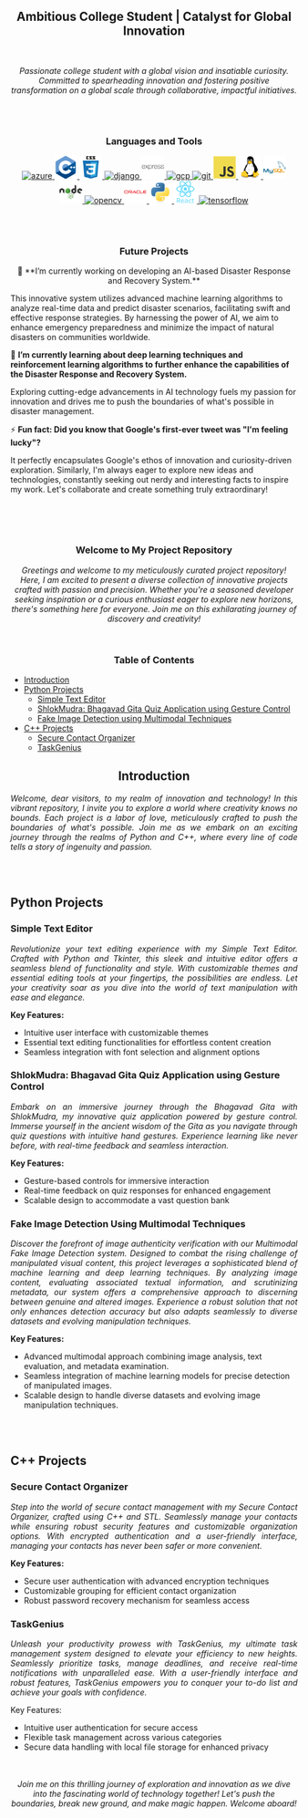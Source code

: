 <h2 align="center">Ambitious College Student | Catalyst for Global Innovation</h2><br>

<p align="center">
  <em>Passionate college student with a global vision and insatiable curiosity. Committed to spearheading innovation and fostering positive transformation on a global scale through collaborative, impactful initiatives.</em>
</p><br><br>


<h3 align="center">Languages and Tools</h3>
<p align="center"><a href="https://azure.microsoft.com/en-in/" target="_blank" rel="noreferrer"> <img src="https://www.vectorlogo.zone/logos/microsoft_azure/microsoft_azure-icon.svg" alt="azure" width="40" height="40"/> </a> <a href="https://www.w3schools.com/cpp/" target="_blank" rel="noreferrer"> <img src="https://raw.githubusercontent.com/devicons/devicon/master/icons/cplusplus/cplusplus-original.svg" alt="cplusplus" width="40" height="40"/> </a> <a href="https://www.w3schools.com/css/" target="_blank" rel="noreferrer"> <img src="https://raw.githubusercontent.com/devicons/devicon/master/icons/css3/css3-original-wordmark.svg" alt="css3" width="40" height="40"/> </a> <a href="https://www.djangoproject.com/" target="_blank" rel="noreferrer"> <img src="https://cdn.worldvectorlogo.com/logos/django.svg" alt="django" width="40" height="40"/> </a> <a href="https://expressjs.com" target="_blank" rel="noreferrer"> <img src="https://raw.githubusercontent.com/devicons/devicon/master/icons/express/express-original-wordmark.svg" alt="express" width="40" height="40"/> </a> <a href="https://cloud.google.com" target="_blank" rel="noreferrer"> <img src="https://www.vectorlogo.zone/logos/google_cloud/google_cloud-icon.svg" alt="gcp" width="40" height="40"/> </a> <a href="https://git-scm.com/" target="_blank" rel="noreferrer"> <img src="https://www.vectorlogo.zone/logos/git-scm/git-scm-icon.svg" alt="git" width="40" height="40"/> </a> <a href="https://developer.mozilla.org/en-US/docs/Web/JavaScript" target="_blank" rel="noreferrer"> <img src="https://raw.githubusercontent.com/devicons/devicon/master/icons/javascript/javascript-original.svg" alt="javascript" width="40" height="40"/> </a> <a href="https://www.linux.org/" target="_blank" rel="noreferrer"> <img src="https://raw.githubusercontent.com/devicons/devicon/master/icons/linux/linux-original.svg" alt="linux" width="40" height="40"/> </a> <a href="https://www.mysql.com/" target="_blank" rel="noreferrer"> <img src="https://raw.githubusercontent.com/devicons/devicon/master/icons/mysql/mysql-original-wordmark.svg" alt="mysql" width="40" height="40"/> </a> <a href="https://nodejs.org" target="_blank" rel="noreferrer"> <img src="https://raw.githubusercontent.com/devicons/devicon/master/icons/nodejs/nodejs-original-wordmark.svg" alt="nodejs" width="40" height="40"/> </a> <a href="https://opencv.org/" target="_blank" rel="noreferrer"> <img src="https://www.vectorlogo.zone/logos/opencv/opencv-icon.svg" alt="opencv" width="40" height="40"/> </a> <a href="https://www.oracle.com/" target="_blank" rel="noreferrer"> <img src="https://raw.githubusercontent.com/devicons/devicon/master/icons/oracle/oracle-original.svg" alt="oracle" width="40" height="40"/> </a> <a href="https://www.python.org" target="_blank" rel="noreferrer"> <img src="https://raw.githubusercontent.com/devicons/devicon/master/icons/python/python-original.svg" alt="python" width="40" height="40"/> </a> <a href="https://reactjs.org/" target="_blank" rel="noreferrer"> <img src="https://raw.githubusercontent.com/devicons/devicon/master/icons/react/react-original-wordmark.svg" alt="react" width="40" height="40"/> </a> <a href="https://www.tensorflow.org" target="_blank" rel="noreferrer"> <img src="https://www.vectorlogo.zone/logos/tensorflow/tensorflow-icon.svg" alt="tensorflow" width="40" height="40"/> </a> </p><br><br>


<h3 align="center">Future Projects</h3>
<p align="center">
🔭 **I’m currently working on developing an AI-based Disaster Response and Recovery System.**

This innovative system utilizes advanced machine learning algorithms to analyze real-time data and predict disaster scenarios, facilitating swift and effective response strategies. By harnessing the power of AI, we aim to enhance emergency preparedness and minimize the impact of natural disasters on communities worldwide.


🌱 **I’m currently learning about deep learning techniques and reinforcement learning algorithms to further enhance the capabilities of the Disaster Response and Recovery System.**

Exploring cutting-edge advancements in AI technology fuels my passion for innovation and drives me to push the boundaries of what's possible in disaster management.


⚡ **Fun fact: Did you know that Google's first-ever tweet was "I'm feeling lucky"?**

It perfectly encapsulates Google's ethos of innovation and curiosity-driven exploration. Similarly, I'm always eager to explore new ideas and technologies, constantly seeking out nerdy and interesting facts to inspire my work. Let's collaborate and create something truly extraordinary!
</p>
<br>
<br>
<br>



<h3 align="center">Welcome to My Project Repository</h3>

<p align="center">
  <em>Greetings and welcome to my meticulously curated project repository! Here, I am excited to present a diverse collection of innovative projects crafted with passion and precision. Whether you're a seasoned developer seeking inspiration or a curious enthusiast eager to explore new horizons, there's something here for everyone. Join me on this exhilarating journey of discovery and creativity!</em>
</p><br>

<h3 align="center">Table of Contents</h3>

- [Introduction](#introduction)
- [Python Projects](#python-projects)
  - [Simple Text Editor](#simple-text-editor)
  - [ShlokMudra: Bhagavad Gita Quiz Application using Gesture Control](#shlokmudra-bhagavad-gita-quiz-application-using-gesture-control)
  - [Fake Image Detection using Multimodal Techniques](#fake-image-detection-using-multimodel-techniques)
- [C++ Projects](#c-projects)
  - [Secure Contact Organizer](#secure-contact-organizer)
  - [TaskGenius](#taskgenius)




<h2 align="center">Introduction</h2>

<p align="justify">
  <em>Welcome, dear visitors, to my realm of innovation and technology! In this vibrant repository, I invite you to explore a world where creativity knows no bounds. Each project is a labor of love, meticulously crafted to push the boundaries of what's possible. Join me as we embark on an exciting journey through the realms of Python and C++, where every line of code tells a story of ingenuity and passion.</em>
</p>
<br><br>


## Python Projects

### Simple Text Editor

<p align="justify">
  <em>Revolutionize your text editing experience with my Simple Text Editor. Crafted with Python and Tkinter, this sleek and intuitive editor offers a seamless blend of functionality and style. With customizable themes and essential editing tools at your fingertips, the possibilities are endless. Let your creativity soar as you dive into the world of text manipulation with ease and elegance.</em>
</p>

**Key Features:**
- Intuitive user interface with customizable themes
- Essential text editing functionalities for effortless content creation
- Seamless integration with font selection and alignment options


### ShlokMudra: Bhagavad Gita Quiz Application using Gesture Control


<p align="justify">
  <em>Embark on an immersive journey through the Bhagavad Gita with ShlokMudra, my innovative quiz application powered by gesture control. Immerse yourself in the ancient wisdom of the Gita as you navigate through quiz questions with intuitive hand gestures. Experience learning like never before, with real-time feedback and seamless interaction.</em>
</p>

**Key Features:**
- Gesture-based controls for immersive interaction
- Real-time feedback on quiz responses for enhanced engagement
- Scalable design to accommodate a vast question bank


### Fake Image Detection Using Multimodal Techniques 


<p align="justify">
  <em>Discover the forefront of image authenticity verification with our Multimodal Fake Image Detection system. Designed to combat the rising challenge of manipulated visual content, this project leverages a sophisticated blend of machine learning and deep learning techniques. By analyzing image content, evaluating associated textual information, and scrutinizing metadata, our system offers a comprehensive approach to discerning between genuine and altered images. Experience a robust solution that not only enhances detection accuracy but also adapts seamlessly to diverse datasets and evolving manipulation techniques.</em>
</p>

**Key Features:**
- Advanced multimodal approach combining image analysis, text evaluation, and metadata examination.
- Seamless integration of machine learning models for precise detection of manipulated images.
- Scalable design to handle diverse datasets and evolving image manipulation techniques.
<br>
<br>



## C++ Projects

### Secure Contact Organizer

<p align="justify">
  <em>Step into the world of secure contact management with my Secure Contact Organizer, crafted using C++ and STL. Seamlessly manage your contacts while ensuring robust security features and customizable organization options. With encrypted authentication and a user-friendly interface, managing your contacts has never been safer or more convenient.</em>
</p>

**Key Features:**
- Secure user authentication with advanced encryption techniques
- Customizable grouping for efficient contact organization
- Robust password recovery mechanism for seamless access
 

### TaskGenius
<p align="justify">
  <em>Unleash your productivity prowess with TaskGenius, my ultimate task management system designed to elevate your efficiency to new heights. Seamlessly prioritize tasks, manage deadlines, and receive real-time notifications with unparalleled ease. With a user-friendly interface and robust features, TaskGenius empowers you to conquer your to-do list and achieve your goals with confidence.</em>
</p>

Key Features:
- Intuitive user authentication for secure access
- Flexible task management across various categories
- Secure data handling with local file storage for enhanced privacy
<br><br><br>


<p align="center">
  <em>Join me on this thrilling journey of exploration and innovation as we dive into the fascinating world of technology together! Let's push the boundaries, break new ground, and make magic happen. Welcome aboard!</em>
</p>
